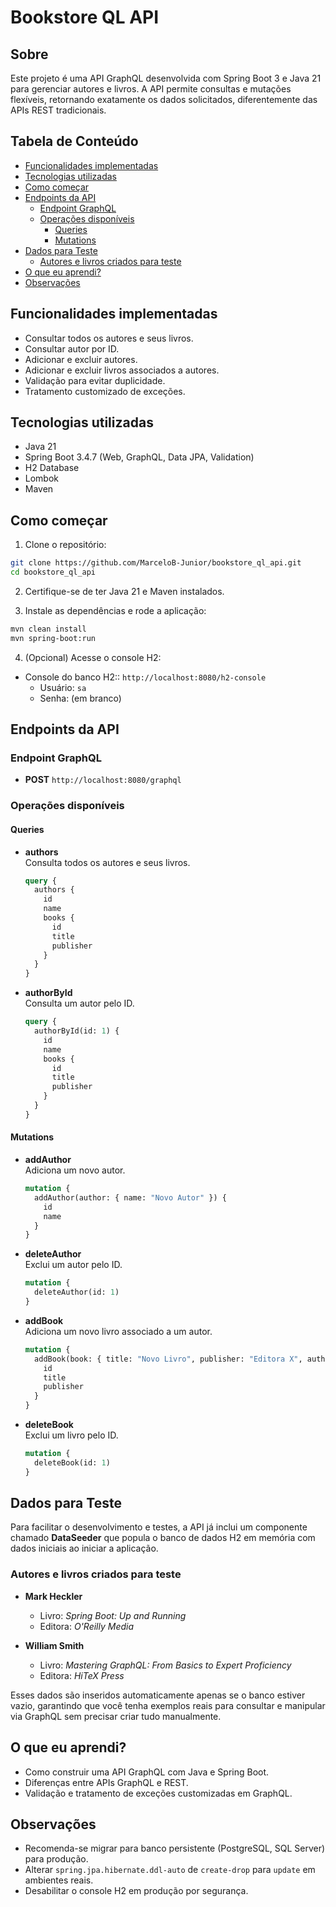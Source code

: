 # Bookstore QL API

## Sobre

Este projeto é uma API GraphQL desenvolvida com Spring Boot 3 e Java 21 para gerenciar autores e livros. A API permite consultas e mutações flexíveis, retornando exatamente os dados solicitados, diferentemente das APIs REST tradicionais.

## Tabela de Conteúdo

- [Funcionalidades implementadas](#funcionalidades-implementadas)  
- [Tecnologias utilizadas](#tecnologias-utilizadas)  
- [Como começar](#como-começar)  
- [Endpoints da API](#endpoints-da-api)  
  - [Endpoint GraphQL](#endpoint-graphql)  
  - [Operações disponíveis](#operações-disponíveis)  
    - [Queries](#queries)  
    - [Mutations](#mutations)  
- [Dados para Teste](#dados-para-teste)  
  - [Autores e livros criados para teste](#autores-e-livros-criados-para-teste)  
- [O que eu aprendi?](#o-que-eu-aprendi)  
- [Observações](#observações) 

## Funcionalidades implementadas

- Consultar todos os autores e seus livros.
- Consultar autor por ID.
- Adicionar e excluir autores.
- Adicionar e excluir livros associados a autores.
- Validação para evitar duplicidade.
- Tratamento customizado de exceções.

## Tecnologias utilizadas

- Java 21  
- Spring Boot 3.4.7 (Web, GraphQL, Data JPA, Validation)  
- H2 Database  
- Lombok  
- Maven  

## Como começar

1. Clone o repositório:

```bash
git clone https://github.com/MarceloB-Junior/bookstore_ql_api.git
cd bookstore_ql_api
```

2. Certifique-se de ter Java 21 e Maven instalados.

3. Instale as dependências e rode a aplicação:

```bash
mvn clean install
mvn spring-boot:run
```

4. (Opcional) Acesse o console H2:

- Console do banco H2:: `http://localhost:8080/h2-console`  
    - Usuário: `sa`  
    - Senha: (em branco)  

## Endpoints da API

### Endpoint GraphQL

- **POST** `http://localhost:8080/graphql`

### Operações disponíveis

#### Queries

- **authors**  
  Consulta todos os autores e seus livros.

  ```graphql
  query {
    authors {
      id
      name
      books {
        id
        title
        publisher
      }
    }
  }
  ```

- **authorById**  
  Consulta um autor pelo ID.

  ```graphql
  query {
    authorById(id: 1) {
      id
      name
      books {
        id
        title
        publisher
      }
    }
  }
  ```

#### Mutations

- **addAuthor**  
  Adiciona um novo autor.

  ```graphql
  mutation {
    addAuthor(author: { name: "Novo Autor" }) {
      id
      name
    }
  }
  ```

- **deleteAuthor**  
  Exclui um autor pelo ID.

  ```graphql
  mutation {
    deleteAuthor(id: 1)
  }
  ```

- **addBook**  
  Adiciona um novo livro associado a um autor.

  ```graphql
  mutation {
    addBook(book: { title: "Novo Livro", publisher: "Editora X", authorId: 1 }) {
      id
      title
      publisher
    }
  }
  ```

- **deleteBook**  
  Exclui um livro pelo ID.

  ```graphql
  mutation {
    deleteBook(id: 1)
  }
  ```

## Dados para Teste

Para facilitar o desenvolvimento e testes, a API já inclui um componente chamado **DataSeeder** que popula o banco de dados H2 em memória com dados iniciais ao iniciar a aplicação. 

### Autores e livros criados para teste

- **Mark Heckler**  
  - Livro: *Spring Boot: Up and Running*  
  - Editora: *O'Reilly Media*

- **William Smith**  
  - Livro: *Mastering GraphQL: From Basics to Expert Proficiency*  
  - Editora: *HiTeX Press*

Esses dados são inseridos automaticamente apenas se o banco estiver vazio, garantindo que você tenha exemplos reais para consultar e manipular via GraphQL sem precisar criar tudo manualmente.


## O que eu aprendi?

- Como construir uma API GraphQL com Java e Spring Boot.  
- Diferenças entre APIs GraphQL e REST.  
- Validação e tratamento de exceções customizadas em GraphQL.  

## Observações

- Recomenda-se migrar para banco persistente (PostgreSQL, SQL Server) para produção.
- Alterar `spring.jpa.hibernate.ddl-auto` de `create-drop` para `update` em ambientes reais.  
- Desabilitar o console H2 em produção por segurança.